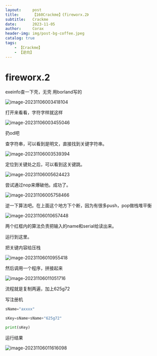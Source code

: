 ```yaml
---
layout:     post
title:      【160Crackme】《fireworx.2》
subtitle:   Crackme
date:       2023-11-05
author:     Corax
header-img: img/post-bg-coffee.jpeg
catalog: true
tags:
    - 【Crackme】
    - 【逆向】
---
```


# fireworx.2

exeinfo查一下壳，无壳 用borland写的

![image-20231106003418104](https://typora-1321221957.cos.ap-shanghai.myqcloud.com/image1/202311060118110.png)

打开来看看，字符字样就这样

![image-20231106003455046](https://typora-1321221957.cos.ap-shanghai.myqcloud.com/image1/202311060118111.png)

扔od吧

查字符串，可以看到是明文，直接找到关键字符串。

![image-20231106003539394](https://typora-1321221957.cos.ap-shanghai.myqcloud.com/image1/202311060118112.png)

定位到关键处之后，可以看到这关键跳。

![image-20231106005624423](https://typora-1321221957.cos.ap-shanghai.myqcloud.com/image1/202311060118113.png)

尝试通过nop来爆破他。成功了。

![image-20231106005758466](https://typora-1321221957.cos.ap-shanghai.myqcloud.com/image1/202311060118114.png)

逆一下算法吧。在上面这个地方下个断，因为有很多push，pop做栈堆平衡

![image-20231106010657448](https://typora-1321221957.cos.ap-shanghai.myqcloud.com/image1/202311060118115.png)

两个红框内的算法负责把输入的name和serial给读出来。

运行到这里。

把关键内容给压栈

![image-20231106010955418](https://typora-1321221957.cos.ap-shanghai.myqcloud.com/image1/202311060118116.png)

然后调用一个程序，拼接起来

![image-20231106011051716](https://typora-1321221957.cos.ap-shanghai.myqcloud.com/image1/202311060118117.png)

流程就是复制两遍，加上625g72



写注册机

```python
sName="axxxx"

sKey=sName+sName+"625g72"

print(sKey)
```

运行结果

![image-20231106011616098](https://typora-1321221957.cos.ap-shanghai.myqcloud.com/image1/202311060118118.png)